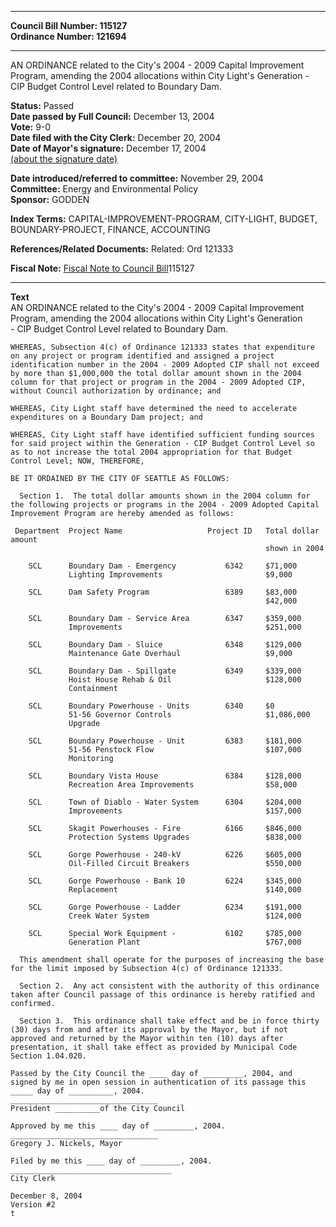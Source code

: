 * * * * *  
  
**Council Bill Number: [](#h0)[](#h2)115127**   
**Ordinance Number: 121694**  
  
* * * * *  
  
AN ORDINANCE related to the City's 2004 - 2009 Capital Improvement Program, amending the 2004 allocations within City Light's Generation - CIP Budget Control Level related to Boundary Dam.  
  
**Status:** Passed   
**Date passed by Full Council:** December 13, 2004   
**Vote:** 9-0   
**Date filed with the City Clerk:** December 20, 2004   
**Date of Mayor's signature:** December 17, 2004   
[(about the signature date)](/~public/approvaldate.htm)   
  
  
**Date introduced/referred to committee:** November 29, 2004   
**Committee:** Energy and Environmental Policy   
**Sponsor:** GODDEN   
  
**Index Terms:** CAPITAL-IMPROVEMENT-PROGRAM, CITY-LIGHT, BUDGET, BOUNDARY-PROJECT, FINANCE, ACCOUNTING  
  
**References/Related Documents:** Related: Ord 121333  
  
**Fiscal Note:** [Fiscal Note to Council Bill](http://clerk.seattle.gov/~public/fnote/115127.htm)[](#h1)[](#h3)115127  
  
* * * * *  
  
**Text**  
    AN ORDINANCE related to the City's 2004 - 2009 Capital Improvement  
    Program, amending the 2004 allocations within City Light's Generation  
    - CIP Budget Control Level related to Boundary Dam.  
  
    WHEREAS, Subsection 4(c) of Ordinance 121333 states that expenditure  
    on any project or program identified and assigned a project  
    identification number in the 2004 - 2009 Adopted CIP shall not exceed  
    by more than $1,000,000 the total dollar amount shown in the 2004  
    column for that project or program in the 2004 - 2009 Adopted CIP,  
    without Council authorization by ordinance; and  
  
    WHEREAS, City Light staff have determined the need to accelerate  
    expenditures on a Boundary Dam project; and  
  
    WHEREAS, City Light staff have identified sufficient funding sources  
    for said project within the Generation - CIP Budget Control Level so  
    as to not increase the total 2004 appropriation for that Budget  
    Control Level; NOW, THEREFORE,  
  
    BE IT ORDAINED BY THE CITY OF SEATTLE AS FOLLOWS:  
  
      Section 1.  The total dollar amounts shown in the 2004 column for  
    the following projects or programs in the 2004 - 2009 Adopted Capital  
    Improvement Program are hereby amended as follows:  
  
     Department  Project Name                   Project ID   Total dollar amount  
                                                             shown in 2004  
  
        SCL      Boundary Dam - Emergency           6342     $71,000  
                 Lighting Improvements                       $9,000  
  
        SCL      Dam Safety Program                 6389     $83,000  
                                                             $42,000  
  
        SCL      Boundary Dam - Service Area        6347     $359,000  
                 Improvements                                $251,000  
  
        SCL      Boundary Dam - Sluice              6348     $129,000  
                 Maintenance Gate Overhaul                   $9,000  
  
        SCL      Boundary Dam - Spillgate           6349     $339,000  
                 Hoist House Rehab & Oil                     $128,000  
                 Containment  
  
        SCL      Boundary Powerhouse - Units        6340     $0  
                 51-56 Governor Controls                     $1,086,000  
                 Upgrade  
  
        SCL      Boundary Powerhouse - Unit         6383     $181,000  
                 51-56 Penstock Flow                         $107,000  
                 Monitoring  
  
        SCL      Boundary Vista House               6384     $128,000  
                 Recreation Area Improvements                $58,000  
  
        SCL      Town of Diablo - Water System      6304     $204,000  
                 Improvements                                $157,000  
  
        SCL      Skagit Powerhouses - Fire          6166     $846,000  
                 Protection Systems Upgrades                 $838,000  
  
        SCL      Gorge Powerhouse - 240-kV          6226     $605,000  
                 Oil-Filled Circuit Breakers                 $550,000  
  
        SCL      Gorge Powerhouse - Bank 10         6224     $345,000  
                 Replacement                                 $140,000  
  
        SCL      Gorge Powerhouse - Ladder          6234     $191,000  
                 Creek Water System                          $124,000  
  
        SCL      Special Work Equipment -           6102     $785,000  
                 Generation Plant                            $767,000  
  
      This amendment shall operate for the purposes of increasing the base  
    for the limit imposed by Subsection 4(c) of Ordinance 121333.  
  
      Section 2.  Any act consistent with the authority of this ordinance  
    taken after Council passage of this ordinance is hereby ratified and  
    confirmed.  
  
      Section 3.  This ordinance shall take effect and be in force thirty  
    (30) days from and after its approval by the Mayor, but if not  
    approved and returned by the Mayor within ten (10) days after  
    presentation, it shall take effect as provided by Municipal Code  
    Section 1.04.020.  
  
    Passed by the City Council the ____ day of _________, 2004, and  
    signed by me in open session in authentication of its passage this  
    _____ day of __________, 2004.  
    _________________________________  
    President __________of the City Council  
  
    Approved by me this ____ day of _________, 2004.  
    _________________________________  
    Gregory J. Nickels, Mayor  
  
    Filed by me this ____ day of _________, 2004.  
    ____________________________________  
    City Clerk  
  
    December 8, 2004  
    Version #2  
    t  
